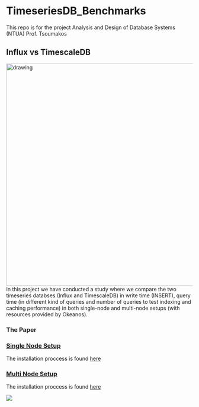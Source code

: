 # TimeseriesDB_Benchmarks

This repo is for the project Analysis and Design of Database Systems (NTUA) Prof. Tsoumakos

## Influx vs TimescaleDB
<img src="https://www.timescale.com/blog/content/images/size/w2000/2023/08/Timescale-vs-influx-hero--1-.png" alt="drawing" width="600"/>
In this project we have conducted a study where we compare the two timeseries databses (Influx and TimescaleDB) in write time (INSERT), query time (in different kind of queries and number of queries to test indexing and caching performance) in both single-node and multi-node setups (with resources provided by Okeanos).

### The Paper



### [Single Node Setup](./single_node/README.md)

The installation proccess is found [here](./single_node/README.md)

### [Multi Node Setup](./multi_node/README.md)


The installation proccess is found [here](./multi_node/README.md)

![](https://i.imgur.com/KN8YUhy.png)
